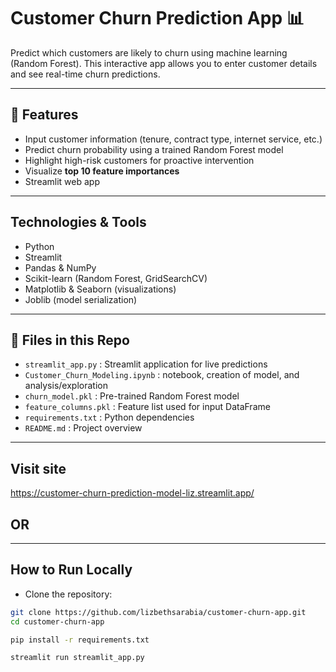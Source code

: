 # Customer Churn Prediction App 📊

Predict which customers are likely to churn using machine learning (Random Forest). This interactive app allows you to enter customer details and see real-time churn predictions.

---

## 🔹 Features

- Input customer information (tenure, contract type, internet service, etc.)  
- Predict churn probability using a trained Random Forest model  
- Highlight high-risk customers for proactive intervention  
- Visualize **top 10 feature importances**  
- Streamlit web app

---

## Technologies & Tools

- Python  
- Streamlit  
- Pandas & NumPy  
- Scikit-learn (Random Forest, GridSearchCV)  
- Matplotlib & Seaborn (visualizations)  
- Joblib (model serialization)

---

## 📁 Files in this Repo

- `streamlit_app.py` : Streamlit application for live predictions
- `Customer_Churn_Modeling.ipynb` : notebook, creation of model, and analysis/exploration
- `churn_model.pkl` : Pre-trained Random Forest model  
- `feature_columns.pkl` : Feature list used for input DataFrame  
- `requirements.txt` : Python dependencies  
- `README.md` : Project overview  

---

## Visit site
https://customer-churn-prediction-model-liz.streamlit.app/

## OR

---

## How to Run Locally

- Clone the repository:
```bash
git clone https://github.com/lizbethsarabia/customer-churn-app.git
cd customer-churn-app

pip install -r requirements.txt

streamlit run streamlit_app.py










